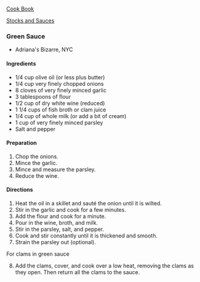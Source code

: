 [Cook Book](https://github.com/vmsmith/CookBook/blob/master/README.md)

[Stocks and Sauces](https://github.com/vmsmith/CookBook/blob/master/sauces.md)

### Green Sauce  
* Adriana's Bizarre, NYC

#### Ingredients

* 1/4 cup olive oil (or less plus butter)  
* 1/4 cup very finely chopped onions  
* 8 cloves of very finely minced garlic  
* 3 tablespoons of flour  
* 1/2 cup of dry white wine (reduced)  
* 1 1/4 cups of fish broth or clam juice  
* 1/4 cup of whole milk (or add a bit of cream)  
* 1 cup of very finely minced parsley  
* Salt and pepper  

#### Preparation

1. Chop the onions.
2. Mince the garlic.
3. Mince and measure the parsley.
4. Reduce the wine.

#### Directions

1. Heat the oil in a skillet and sauté the onion until it is wilted.
2. Stir in the garlic and cook for a few minutes.
3. Add the flour and cook for a minute.
4. Pour in the wine, broth, and milk.
5. Stir in the parsley, salt, and pepper.
6. Cook and stir constantly until it is thickened and smooth.
7. Strain the parsley out (optional).

For clams in green sauce

8. Add the clams, cover, and cook over a low heat, removing the clams as they open.  Then return all the clams to the sauce.	
